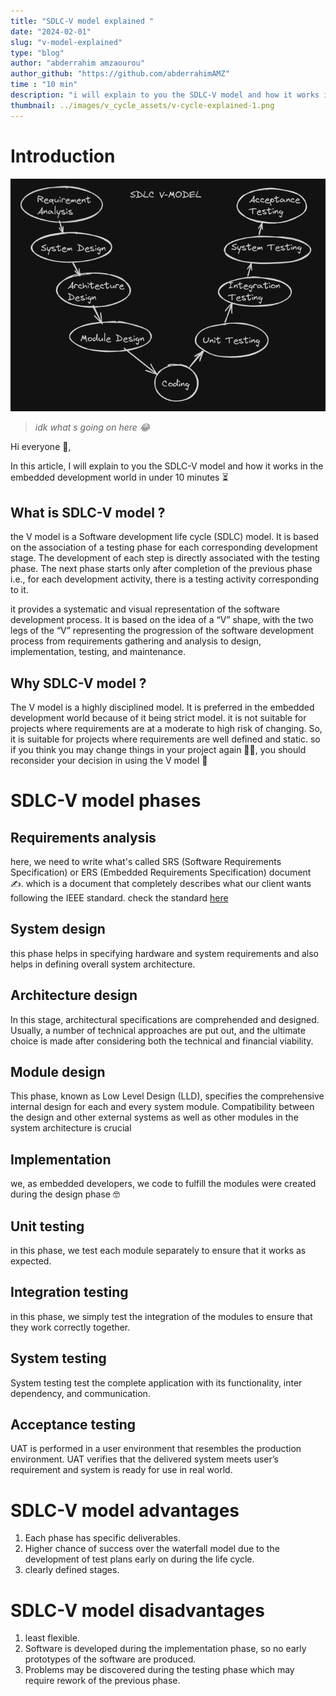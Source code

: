 ```yaml
---
title: "SDLC-V model explained "
date: "2024-02-01"
slug: "v-model-explained"
type: "blog"
author: "abderrahim amzaourou"
author_github: "https://github.com/abderrahimAMZ"
time : "10 min"
description: "i will explain to you the SDLC-V model and how it works in embedded development."
thumbnail: ../images/v_cycle_assets/v-cycle-explained-1.png
---
```





# Introduction

![SDLC-V model image ](../images/v_cycle_assets/v-cycle-explained-1.png)

> *idk what s going on here 😂*

Hi everyone 👋,

In this article, I will explain to you the SDLC-V model and how it works in the embedded development world in under 10 minutes ⏳

## What is SDLC-V model ?

the V model is a Software development life cycle (SDLC) model. It is based on the association of a testing phase for each corresponding development stage. The development of each step is directly associated with the testing phase.
The next phase starts only after completion of the previous phase i.e., for each development activity, there is a testing activity corresponding to it.

it provides a systematic and visual representation of the software development process. It is based on the idea of a “V” shape, with the two legs of the “V” representing the progression of the software development process from requirements gathering and analysis to design, implementation, testing, and maintenance.

## Why SDLC-V model ?

The V model is a highly disciplined model. It is preferred  in the embedded development world because of it being  strict model. it is not suitable for projects where requirements are at a moderate to high risk of changing. So, it is suitable for projects where requirements are well defined and static.
so if you think you may change things in your project again 👨‍💻, you should reconsider your decision in using the V model 🤭


# SDLC-V model phases

## Requirements analysis

here, we need to write what's called SRS (Software Requirements Specification) or ERS (Embedded Requirements Specification) document ✍️. which is a document that completely describes what our client wants following the IEEE standard. check the standard [here](https://ieeexplore.ieee.org/document/159342)

## System design

this phase helps in specifying hardware and system requirements and also helps in defining overall system architecture.

## Architecture design

In this stage, architectural specifications are comprehended and designed. Usually, a number of technical approaches are put out, and the ultimate choice is made after considering both the technical and financial viability.

## Module design

This phase, known as Low Level Design (LLD), specifies the comprehensive internal design for each and every system module. Compatibility between the design and other external systems as well as other modules in the system architecture is crucial

## Implementation

we, as embedded developers, we code to fulfill the modules were created during the design phase 🤓

## Unit testing

in this phase, we test each module separately to ensure that it works as expected.

## Integration testing

in this phase, we simply test the integration of the modules to ensure that they work correctly together.

## System testing

System testing test the complete application with its functionality, inter dependency, and communication.

## Acceptance testing

UAT is performed in a user environment that resembles the production environment. UAT verifies that the delivered system meets user’s requirement and system is ready for use in real world.

# SDLC-V model advantages

1. Each phase has specific deliverables.
2. Higher chance of success over the waterfall model due to the development of test plans early on during the life cycle.
3. clearly defined stages.

# SDLC-V model disadvantages

1. least flexible.
2. Software is developed during the implementation phase, so no early prototypes of the software are produced.
3. Problems may be discovered during the testing phase which may require rework of the previous phase.


